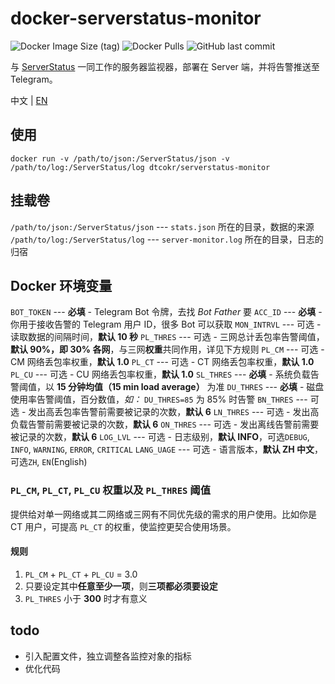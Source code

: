 # docker-serverstatus-monitor

![Docker Image Size (tag)](https://img.shields.io/docker/image-size/dtcokr/serverstatus-monitor/latest)
![Docker Pulls](https://img.shields.io/docker/pulls/dtcokr/serverstatus-monitor)
![GitHub last commit](https://img.shields.io/github/last-commit/dtcokr/docker-serverstatus-monitor)

与 [ServerStatus](https://github.com/cppla/ServerStatus) 一同工作的服务器监视器，部署在 Server 端，并将告警推送至 Telegram。

中文 | [EN](https://github.com/dtcokr/docker-serverstatus-monitor/blob/main/README_EN.md)

## 使用

`docker run -v /path/to/json:/ServerStatus/json -v /path/to/log:/ServerStatus/log dtcokr/serverstatus-monitor`

## 挂载卷

`/path/to/json:/ServerStatus/json` --- `stats.json` 所在的目录，数据的来源
`/path/to/log:/ServerStatus/log` --- `server-monitor.log` 所在的目录，日志的归宿

## Docker 环境变量

`BOT_TOKEN` --- **必填** - Telegram Bot 令牌，去找 _Bot Father_ 要
`ACC_ID` --- **必填** - 你用于接收告警的 Telegram 用户 ID，很多 Bot 可以获取
`MON_INTRVL` --- 可选 - 读取数据的间隔时间，**默认 10 秒**
`PL_THRES` --- 可选 - 三网总计丢包率告警阈值，**默认 90%，即 30% 各网**，与三网**权重**共同作用，详见下方规则
`PL_CM` --- 可选 - CM 网络丢包率权重，**默认 1.0**
`PL_CT` --- 可选 - CT 网络丢包率权重，**默认 1.0**
`PL_CU` --- 可选 - CU 网络丢包率权重，**默认 1.0**
`SL_THRES` --- **必填** - 系统负载告警阈值，以 **15 分钟均值（15 min load average）** 为准
`DU_THRES` --- **必填** - 磁盘使用率告警阈值，百分数值，_如：_ `DU_THRES=85` 为 85% 时告警
`BN_THRES` --- 可选 - 发出高丢包率告警前需要被记录的次数，**默认 6**
`LN_THRES` --- 可选 - 发出高负载告警前需要被记录的次数，**默认 6**
`ON_THRES` --- 可选 - 发出离线告警前需要被记录的次数，**默认 6**
`LOG_LVL` --- 可选 - 日志级别，**默认 INFO**，可选`DEBUG`, `INFO`, `WARNING`, `ERROR`, `CRITICAL`
`LANG_UAGE` --- 可选 - 语言版本，**默认 ZH 中文**，可选`ZH`, `EN`(English)

### `PL_CM`, `PL_CT`, `PL_CU` 权重以及 `PL_THRES` 阈值

提供给对单一网络或其二网络或三网有不同优先级的需求的用户使用。比如你是 CT 用户，可提高 `PL_CT` 的权重，使监控更契合使用场景。

#### 规则

1. `PL_CM` + `PL_CT` + `PL_CU` = 3.0
2. 只要设定其中**任意至少一项**，则**三项都必须要设定**
3. `PL_THRES` 小于 **300** 时才有意义

## todo

- 引入配置文件，独立调整各监控对象的指标
- 优化代码


